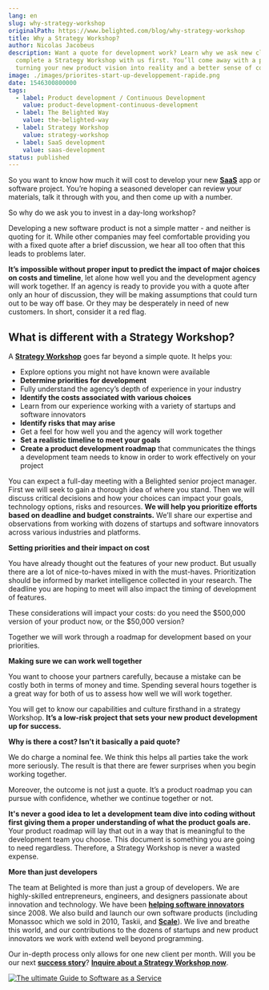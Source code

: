 ```yaml
---
lang: en
slug: why-strategy-workshop
originalPath: https://www.belighted.com/blog/why-strategy-workshop
title: Why a Strategy Workshop?
author: Nicolas Jacobeus
description: Want a quote for development work? Learn why we ask new clients to
  complete a Strategy Workshop with us first. You’ll come away with a plan for
  turning your new product vision into reality and a better sense of costs.
image: ./images/priorites-start-up-developpement-rapide.png
date: 1546300800000
tags:
  - label: Product development / Continuous Development
    value: product-development-continuous-development
  - label: The Belighted Way
    value: the-belighted-way
  - label: Strategy Workshop
    value: strategy-workshop
  - label: SaaS development
    value: saas-development
status: published
---
```

So you want to know how much it will cost to develop your new **[SaaS](/saas-guide-to-software-as-service)** app or software project. You’re hoping a seasoned developer can review your materials, talk it through with you, and then come up with a number.

So why do we ask you to invest in a day-long workshop?

  
Developing a new software product is not a simple matter - and neither is quoting for it. While other companies may feel comfortable providing you with a fixed quote after a brief discussion, we hear all too often that this leads to problems later.

**It’s impossible without proper input to predict the impact of major choices on costs and timeline**, let alone how well you and the development agency will work together. If an agency is ready to provide you with a quote after only an hour of discussion, they will be making assumptions that could turn out to be way off base. Or they may be desperately in need of new customers. In short, consider it a red flag.  
  

**What is different with a Strategy Workshop?**
-----------------------------------------------

A **[Strategy Workshop](https://www.belighted.com/scoping-workshop)** goes far beyond a simple quote. It helps you:

*   Explore options you might not have known were available
*   **Determine priorities for development**
*   Fully understand the agency’s depth of experience in your industry
*   **Identify the costs associated with various choices**
*   Learn from our experience working with a variety of startups and software innovators
*   **Identify risks that may arise**
*   Get a feel for how well you and the agency will work together
*   **Set a realistic timeline to meet your goals**
*   **Create a product development roadmap** that communicates the things a development team needs to know in order to work effectively on your project

You can expect a full-day meeting with a Belighted senior project manager. First we will seek to gain a thorough idea of where you stand. Then we will discuss critical decisions and how your choices can impact your goals, technology options, risks and resources. **We will help you prioritize efforts based on deadline and budget constraints.** We’ll share our expertise and observations from working with dozens of startups and software innovators across various industries and platforms.  
  

**Setting priorities and their impact on cost**

You have already thought out the features of your new product. But usually there are a lot of nice-to-haves mixed in with the must-haves. Prioritization should be informed by market intelligence collected in your research. The deadline you are hoping to meet will also impact the timing of development of features.

These considerations will impact your costs: do you need the $500,000 version of your product now, or the $50,000 version?

Together we will work through a roadmap for development based on your priorities.  
  

**Making sure we can work well together**

You want to choose your partners carefully, because a mistake can be costly both in terms of money and time. Spending several hours together is a great way for both of us to assess how well we will work together.

You will get to know our capabilities and culture firsthand in a strategy Workshop. **It’s a low-risk project that sets your new product development up for success.**  
  

**Why is there a cost? Isn’t it basically a paid quote?**

We do charge a nominal fee. We think this helps all parties take the work more seriously. The result is that there are fewer surprises when you begin working together.

Moreover, the outcome is not just a quote. It’s a product roadmap you can pursue with confidence, whether we continue together or not.

**It's never a good idea to let a development team dive into coding without first giving them a proper understanding of what the product goals are.** Your product roadmap will lay that out in a way that is meaningful to the development team you choose. This document is something you are going to need regardless. Therefore, a Strategy Workshop is never a wasted expense.  
  

**More than just developers**

The team at Belighted is more than just a group of developers. We are highly-skilled entrepreneurs, engineers, and designers passionate about innovation and technology. We have been **[helping software innovators](https://www.belighted.com/blog/startup-mindset-clients)** since 2008. We also build and launch our own software products (including Monassoc which we sold in 2010, Taskii, and **[Scale](https://www.belighted.com/scale)**). We live and breathe this world, and our contributions to the dozens of startups and new product innovators we work with extend well beyond programming.

Our in-depth process only allows for one new client per month. Will you be our next **[success story](https://www.belighted.com/case-studies)**? **[Inquire about a Strategy Workshop now](https://www.belighted.com/scoping-workshop)**.  
  

[![The ultimate Guide to Software as a Service](/images/legacy-cta/axTDnlmGeCfdTR5eawUvn.png)](https://cta-redirect.hubspot.com/cta/redirect/1684659/0b551323-0d58-4d8c-882c-e42a03a01459)